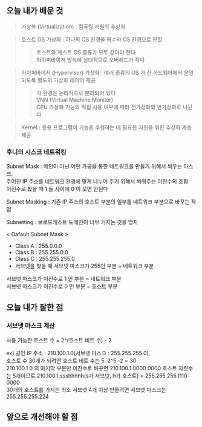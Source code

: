 <h2> 오늘 내가 배운 것 </h2>

> 가상화 (Virtualization) : 컴퓨팅 자원의 추상화

> 호스트 OS 가상화 : 하나의 OS 환경을 복수의 OS 환경으로 분할
> > 호스트와 게스트 OS 종류가 모두 같아야 한다   
> > 하이퍼바이저 방식에 상대적으로 오버헤드가 적다

> 하이퍼바이저 (Hypervisor) 가상화 : 여러 종류의 OS 가 한 하드웨어에서 운영되도록 별도의 가상화 레이어 제공
> > 각 환경은 논리적으로 분리되어 있다   
> > VNN (Virtual Machine Monitor)   
> > CPU 가상화 기능의 직접 사용 여부에 따라 전가상화와 반가상화로 나뉜다

> Kernel : 응용 프로그램이 기능을 수행하는 데 필요한 자원을 위한 추상화 계층 제공

<h3> 후니의 시스코 네트워킹 </h3>

Subnet Mask : 메인이 아닌 어떤 가공을 통한 네트워크를 만들기 위해서 씌우는 마스크.   
주어진 IP 주소를 네트워크 환경에 맞게 나누어 주기 위해서 씌워주는 이진수의 조합   
이진수로 봤을 때 1 들 사이에 0 이 오면 안된다

Subnet Masking : 기존 IP 주소의 호스트 부분의 일부를 네트워크 부분으로 바꾸는 작업

Subnetting : 브로드캐스트 도메인이 너무 커지는 것을 방지

< Dafault Subnet Mask >
- Class A : 255.0.0.0   
- Class B : 255.255.0.0   
- Class C : 255.255.255.0   
- 서브넷을 찾을 때 서브넷 마스크가 255인 부분 = 네트워크 부분   

서브넷 마스크가 이진수로 1 인 부분 = 네트워크 부분   
서브넷 마스크가 이진수로 0 인 부분 = 호스트 부분 


<h2> 오늘 내가 잘한 점 </h2>

<h3> 서브넷 마스크 계산 </h3>

사용 가능한 호스트 수 = 2^(호스트 비트 수) - 2   

ex) 공인 IP 주소 : 210.100.1.0(서브넷 마스크 : 255.255.255.0)   
호스트 수 30개가 되려면 호스트 비트 수는 5. 2^5 -2 = 30   
210.100.1.0 의 마지막 부분만 이진수로 바꾸면 210.100.1.0000 0000
호스트 자릿수는 5개이므로    210.100.1.ssshhhhh(s가 서브넷, h가 호스트) = 255.255.255.1110 0000    
30개의 호스트를 가지는 최소 서브넷 4개 이상 만들려면 서브넷 마스크는 255.255.255.224


<h2> 앞으로 개선해야 할 점 </h2>
